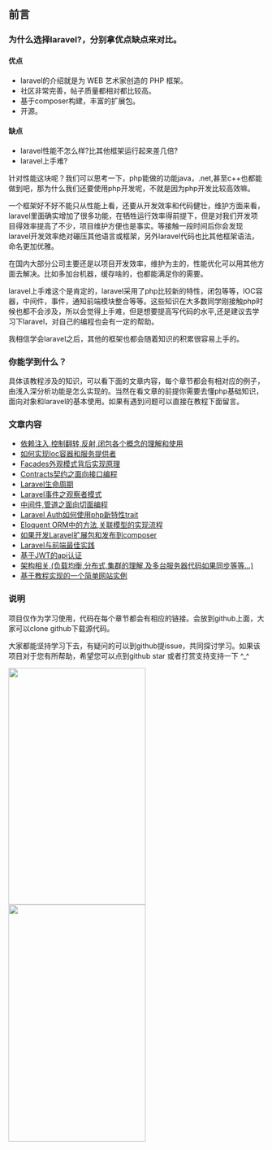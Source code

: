 ## 前言

### 为什么选择laravel?，分别拿优点缺点来对比。

#### 优点

+ laravel的介绍就是为 WEB 艺术家创造的 PHP 框架。
+ 社区非常完善，帖子质量都相对都比较高。
+ 基于composer构建，丰富的扩展包。
+ 开源。


#### 缺点
+ laravel性能不怎么样?比其他框架运行起来差几倍?
+ laravel上手难?

针对性能这块呢？我们可以思考一下，php能做的功能java，.net,甚至c++也都能做到吧，那为什么我们还要使用php开发呢，不就是因为php开发比较高效嘛。

一个框架好不好不能只从性能上看，还要从开发效率和代码健壮，维护方面来看，laravel里面确实增加了很多功能，在牺牲运行效率得前提下，但是对我们开发项目得效率提高了不少，项目维护方便也是事实。等接触一段时间后你会发现laravel开发效率绝对碾压其他语言或框架，另外laravel代码也比其他框架语法，命名更加优雅。

在国内大部分公司主要还是以项目开发效率，维护为主的，性能优化可以用其他方面去解决。比如多加台机器，缓存啥的，也都能满足你的需要。

laravel上手难这个是肯定的，laravel采用了php比较新的特性，闭包等等，IOC容器，中间件，事件，通知前端模块整合等等。这些知识在大多数同学刚接触php时候也都不会涉及，所以会觉得上手难，但是想要提高写代码的水平,还是建议去学习下laravel，对自己的编程也会有一定的帮助。

我相信学会laravel之后，其他的框架也都会随着知识的积累很容易上手的。

### 你能学到什么？

具体该教程涉及的知识，可以看下面的文章内容，每个章节都会有相对应的例子，由浅入深分析功能是怎么实现的。当然在看文章的前提你需要去懂php基础知识，面向对象和laravel的基本使用。如果有遇到问题可以直接在教程下面留言。

### 文章内容

- [依赖注入,控制翻转,反射,闭包各个概念的理解和使用](https://github.com/cxp1539/laravel-core-learn/issues/1)
- [如何实现Ioc容器和服务提供者](https://github.com/cxp1539/laravel-core-learn/issues/2)
- [Facades外观模式背后实现原理](https://github.com/cxp1539/laravel-core-learn/issues/3)
- [Contracts契约之面向接口编程](https://github.com/cxp1539/laravel-core-learn/issues/4)
- [Laravel生命周期](https://github.com/cxp1539/laravel-core-learn/issues/5)
- [Laravel事件之观察者模式](https://github.com/cxp1539/laravel-core-learn/issues/6)
- [中间件,管道之面向切面编程](https://github.com/cxp1539/laravel-core-learn/issues/7)
- [Laravel Auth如何使用php新特性trait](https://github.com/cxp1539/laravel-core-learn/issues/8)
- [Eloquent ORM中的方法,关联模型的实现流程](https://github.com/cxp1539/laravel-core-learn/issues/9)
- [如果开发Laravel扩展包和发布到composer](https://github.com/cxp1539/laravel-core-learn/issues/10)
- [Laravel与前端最佳实践](https://github.com/cxp1539/laravel-core-learn/issues/11)
- [基于JWT的api认证](https://github.com/cxp1539/laravel-core-learn/issues/12)
- [架构相关,(负载均衡,分布式,集群的理解,及多台服务器代码如果同步等等...)](https://github.com/cxp1539/laravel-core-learn/issues/13)
- [基于教程实现的一个简单网站实例](https://github.com/cxp1539/laravel-core-learn/issues/14)

### 说明

项目仅作为学习使用，代码在每个章节都会有相应的链接。会放到github上面，大家可以clone github下载源代码。

大家都能坚持学习下去，有疑问的可以到github提issue，共同探讨学习。如果该项目对于您有所帮助，希望您可以点到github star 或者打赏支持支持一下 ^_^ 

<img src="https://github.com/cxp1539/vue-maoyan-web/blob/master/docs/_images/start/start.png" width="270" height="466" /> 
<img src="https://github.com/cxp1539/vue-maoyan-web/blob/master/docs/_images/start/start.png" width="270" height="466" /> 
